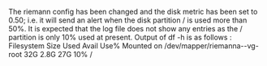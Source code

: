 The riemann config has been changed and the disk metric has been set to 0.50; i.e. it will
send an alert when the disk partition / is used more than 50%. 
It is expected that the log file does not show any entries as 
the / partition is only 10% used at present.
Output of df -h is as follows :
Filesystem                     Size  Used Avail Use% Mounted on
/dev/mapper/riemanna--vg-root   32G  2.8G   27G  10% /